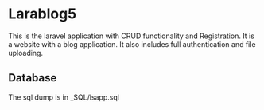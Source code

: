 # Larablog5

This is the laravel application with CRUD functionality and Registration. It is a website with a blog application. It also includes full authentication and file uploading.

## Database
The sql dump is in _SQL/lsapp.sql